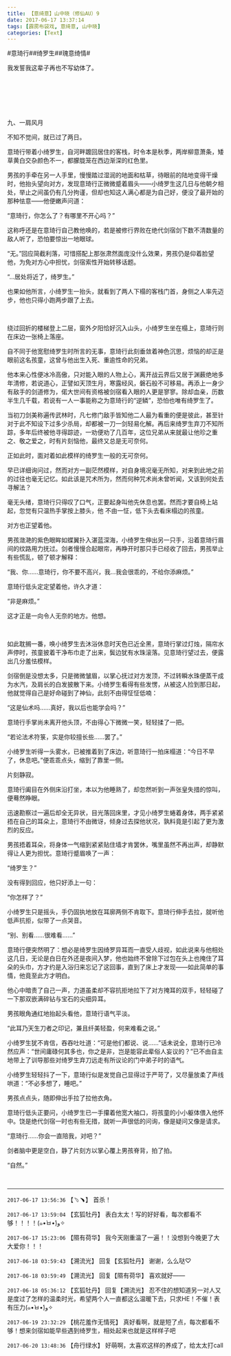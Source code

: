 ```yaml
---
title: 【意绮意】山中晓（修仙AU）9
date: 2017-06-17 13:37:14
tags: [霹雳布袋戏, 意绮意, 山中晓]
categories: [Text]
---
```


<p dir="ltr"  >#意琦行##绮罗生##瑰意绮情#</p> 
<p dir="ltr"  >我发誓我这辈子再也不写幼体了。</p> 
<p dir="ltr"  >&nbsp;</p> 
<p dir="ltr"  >&nbsp;</p> 
<p dir="ltr"  >&nbsp;</p> 
<p dir="ltr"  >九、一肩风月</p> 
<p dir="ltr"  >不知不觉间，就已过了两日。</p> 
<p dir="ltr"  >意琦行带着小绮罗生，自河畔踱回居住的客栈，时令本是秋季，两岸柳意萧条，矮草黄白交杂颜色不一，都朦胧笼在西边渐深的红色里。</p> 
<p dir="ltr"  >男孩的手牵在另一人手里，慢慢踏过湿润的地面和枯草，待眼前的陆地变得干燥时，他抬头望向对方，发现意琦行正微微蹙着眉头——小绮罗生这几日与他朝夕相处，举止之间虽仍有几分拘谨，但却也知这人满心都是为自己好，便没了最开始的那种怯意——他便嫩声问道：</p> 
<p dir="ltr"  >“意琦行，你怎么了？有哪里不开心吗？”</p> 
<p dir="ltr"  >这称呼还是在意琦行自己教他唤的，若是被修行界败在绝代剑宿剑下数不清数量的敌人听了，恐怕要惊出一地眼球。</p> 
<p dir="ltr"  >“无。”回应简截利落，可惜搭配上那张肃然面庞没什么效果，男孩仍是仰着脸望他，为免对方心中担忧，剑宿索性开始转移话题。</p> 
<p dir="ltr"  >“…居处将近了，绮罗生。”</p> 
<p dir="ltr"  >也果如他所言，小绮罗生一抬头，就看到了两人下榻的客栈门首，身侧之人率先迈步，他也只得小跑两步跟了上去。</p> 
<p dir="ltr"  >&nbsp;</p> 
<p dir="ltr"  >绕过回折的楼梯登上二层，窗外夕阳恰好沉入山头，小绮罗生坐在榻上，意琦行则在床边一张椅上落座。</p> 
<p dir="ltr"  >自不同于他宽慰绮罗生时所言的无事，意琦行此刻垂敛着神色沉思，烦恼的却正是眼前这名孩童，这曾与他出生入死、重逾性命的兄弟。</p> 
<p dir="ltr"  >他本来心性便冰冷高傲，只对能入眼的人物上心，离开战云界后又居于渊薮绝地多年清修，若说道心，正譬如天顶生月，寒露经风，磐石般不可移易。再添上一身少有敌手的剑道修为，偌大世间有资格被剑宿看入眼的人更是寥寥。除却血亲，历数半生几千载，若说有一人一事能称之为意琦行的“逆鳞”，恐怕也唯有绮罗生了。</p> 
<p dir="ltr"  >当初刀剑美称遍传武林时，凡七修门敌手皆知他二人最为看重的便是彼此，甚至针对于此不知设下过多少杀局，却都被一刀一剑轻易化解。再后来绮罗生弃刀不知所踪，多年后终被他寻得踪迹，一劝便劝了几百年，这位兄弟从来就最让他珍之重之、敬之爱之，时有片刻恼他，最终又总是无可奈何。</p> 
<p dir="ltr"  >正如此时，面对着如此模样的绮罗生一般的无可奈何。</p> 
<p dir="ltr"  >早已详细询问过，然而对方一副茫然模样，对自身境况毫无所知，对来到此地之前的过往也毫无记忆。如此该是咒术所为，然而何种咒术尚未曾听闻，又该到何处去寻解法？</p> 
<p dir="ltr"  >毫无头绪，意琦行只得叹了口气，正要起身叫他先休息也罢。然而才要自椅上站起，忽觉有只温热手掌按上膝头，他&nbsp;不由一怔，低下头去看床榻边的孩童。</p> 
<p dir="ltr"  >对方也正望着他。</p> 
<p dir="ltr"  >男孩潋滟的紫色眼眸如蝶翼扑入湛蓝深海，小绮罗生伸出另一只手，沿着意琦行眉间的纹路用力抚过。剑者慢慢合起眼帘，再睁开时那只手已经收了回去，男孩举止有些慌乱，顿了顿才解释：</p> 
<p dir="ltr"  >“我、你……意琦行，你不要不高兴，我…我会很乖的，不给你添麻烦。”</p> 
<p dir="ltr"  >意琦行低头定定望着他，许久才道：</p> 
<p dir="ltr"  >“非是麻烦。”</p> 
<p dir="ltr"  >这才正是一向令人无奈的地方。他想。</p> 
<p dir="ltr"  >&nbsp;</p> 
<p dir="ltr"  >如此耽搁一番，唤小绮罗生去沐浴休息时天色已近全黑，意琦行掌过灯烛，隔帘水声停时，孩童披着干净布巾走了出来，鬓边犹有水珠滚落。见意琦行望过去，便露出几分羞怯模样。</p> 
<p dir="ltr"  >剑宿倒是没想太多，只是微微皱眉，以掌心抚过对方发顶，不过转瞬水珠便蒸干成为水汽，及肩长的白发披散下来。小绮罗生看得有些发愣，从被这人捡到那日起，他就觉得自己是好命碰到了神仙，此刻不由得怔怔低喃：</p> 
<p dir="ltr"  >“这是仙术吗……真好，我以后也能学会吗？”</p> 
<p dir="ltr"  >意琦行手掌尚未离开他头顶，不由得心下微微一笑，轻轻揉了一把。</p> 
<p dir="ltr"  >“若论法术符箓，实是你较擅长些……罢了。”</p> 
<p dir="ltr"  >小绮罗生听得一头雾水，已被推着到了床边，听意琦行一拍床榻道：“今日不早了，休息吧。”便乖乖点头，缩到了靠里一侧。</p> 
<p dir="ltr"  >片刻静寂。</p> 
<p dir="ltr"  >意琦行阖目在外侧床沿打坐，本以为他睡熟了，却忽然听到一声张皇失措的惊叫，便蓦然睁眼。</p> 
<p dir="ltr"  >迅速勘察过一遍后却全无异状，目光落回床里，才见小绮罗生蜷着身体，两手紧紧捂在自己的耳朵上，意琦行不由微讶，倾身过去探他状况，孰料竟是引起了更为激烈的反应。</p> 
<p dir="ltr"  >男孩捂着耳朵，将身体一气缩到紧紧贴住墙才肯罢休，嘴里虽然不再出声，却静默得让人更为担忧。意琦行蹙眉唤了一声：</p> 
<p dir="ltr"  >“绮罗生？”</p> 
<p dir="ltr"  >没有得到回应，他只好添上一句：</p> 
<p dir="ltr"  >“你怎样了？”</p> 
<p dir="ltr"  >小绮罗生只是摇头，手仍固执地放在耳廓两侧不肯取下。意琦行伸手去拉，就听他低声抗拒，似带了一点哭音。</p> 
<p dir="ltr"  >“别、别看……很难看……”</p> 
<p dir="ltr"  >意琦行便突然明了：想必是绮罗生因绮罗异耳而一直受人歧视，如此说来与他相处这几日，无论是白日在外还是夜间入梦，他也始终不曾除下过包在头上也掩住了耳朵的头巾，方才约是入浴归来忘记了这回事，直到了床上才发现——如此简单的事情，他竟至此方才明白。</p> 
<p dir="ltr"  >他心中暗责了自己一声，力道虽柔却不容抗拒地拉下了对方掩耳的双手，轻轻碰了一下那双嵌满碎钻与宝石的尖细异耳。</p> 
<p dir="ltr"  >男孩眼角通红地抬起头看他，意琦行语气平淡。</p> 
<p dir="ltr"  >“此耳乃天生刀者之印记，兼且纤美轻盈，何来难看之说。”</p> 
<p dir="ltr"  >小绮罗生犹不肯信，吞吞吐吐道：“可是他们都说、说……”话未说全，意琦行已冷然应声：“世间庸碌何其多也，你之是非，岂是能容此辈俗人妄议的？”已不由自主地带上了训导那些对绮罗生弃刀远走有所议论的门中弟子时的语气。</p> 
<p dir="ltr"  >小绮罗生轻轻抖了一下，意琦行似是发觉自己显得过于严苛了，又尽量放柔了声线哄道：“不必多想了，睡吧。”</p> 
<p dir="ltr"  >男孩点点头，随即伸出手拉了拉他衣角。</p> 
<p dir="ltr"  >意琦行低头正要问，小绮罗生已一手攥着他宽大袖口，将孩童的小小躯体偎入他怀中。饶是绝代剑宿一时也有些无措，就听一声很低的问询，像是疑问又像是请求。</p> 
<p dir="ltr"  >“意琦行……你会一直陪我，对吧？”</p> 
<p dir="ltr"  >剑者脑中更是空白，静了片刻方以掌心覆上男孩脊背，拍了拍。</p> 
<p dir="ltr"  >“自然。”</p> 
<p dir="ltr"  >&nbsp;</p>

<!-- more -->

---

`2017-06-17 13:56:36` 【﹆﹅】 首杀！

`2017-06-17 13:59:04` 【玄狐牡丹】 表白太太！写的好好看，每次都看不够！！！！(๑•̀ㅂ•́)و✧

`2017-06-17 15:23:06` 【隰有荷华】 我今天刚重温了一遍！！没想到今晚更了大大爱你！！！

`2017-06-18 03:59:43` 【溯流光】 回复【玄狐牡丹】 谢谢，么么哒♡

`2017-06-18 03:59:49` 【溯流光】 回复【隰有荷华】 喜欢就好——

`2017-06-18 05:36:12` 【玄狐牡丹】 回复【溯流光】 忍不住的想知道另一对人又是度过了怎样的温柔时光，希望两个人一直都这么温暖下去，只求HE！不催！表有压力(๑•̀ㅂ•́)و✧

`2017-06-19 23:32:29` 【桃花羞作无情死】 真好看啊，就是短了点，每次都看不够！想来剑宿如能早些遇到绮罗生，相处起来也就是这样样子吧

`2017-06-20 13:48:36` 【舟行绿水】 好萌啊，太喜欢这样的养成了，给太太打call
